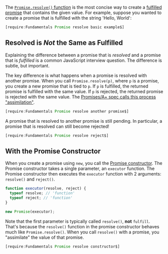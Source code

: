The [`Promise.resolve()` function](https://developer.mozilla.org/en-US/docs/Web/JavaScript/Reference/Global_Objects/Promise/resolve) is the most concise way to
create a [fulfilled promise](/tutorials/fundamentals/promise#promises-as-state-machines) that contains the given value. For example,
suppose you wanted to create a promise that is fulfilled with the string 'Hello, World':

```javascript
[require:Fundamentals Promise resolve basic example$]
```

Resolved is _Not_ the Same as Fulfilled
----------------------------------------

Explaining the difference between a promise that is _resolved_ and
a promise that is _fulfilled_ is a common JavaScript interview question.
The difference is subtle, but important.

The key difference is what happens when a promise is resolved with
another promise. When you call `Promise.resolve(p)`, where `p` is a
promise, you create a new promise that is tied to `p`. If `p` is
fulfilled, the returned promise is fulfilled with the same value.
If `p` is rejected, the returned promise is rejected with the same value.
The [Promises/A+ spec calls this process "assimilation"](https://promisesaplus.com/#the-promise-resolution-procedure).

```javascript
[require:Fundamentals Promise resolve another promise$]
```

A promise that is resolved to another promise is still pending.
In particular, a promise that is resolved can still become rejected!

```javascript
[require:Fundamentals Promise resolve reject$]
```

With the Promise Constructor
----------------------------

When you create a promise using `new`, you call the [Promise constructor](https://developer.mozilla.org/en-US/docs/Web/JavaScript/Reference/Global_Objects/Promise).
The Promise constructor takes a single parameter, an `executor` function.
The Promise constructor then executes the `executor` function with 2
arguments: `resolve()` and `reject()`.

```javascript
function executor(resolve, reject) {
  typeof resolve; // 'function'
  typeof reject; // 'function'
}

new Promise(executor);
```

Note that the first parameter is typically called `resolve()`, **not** `fulfill`.
That's because the `resolve()` function in the promise constructor behaves
much like `Promise.resolve()`. When you call `resolve()` with a promise,
you "assimilate" the value of that promise.

```javascript
[require:Fundamentals Promise resolve constructor$]
```